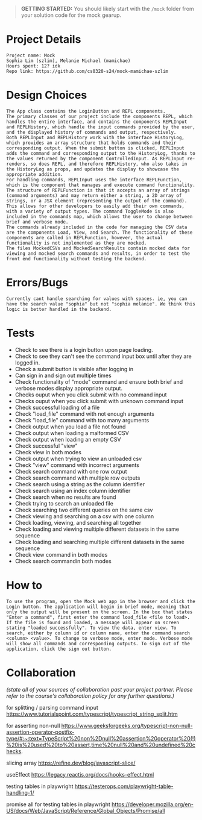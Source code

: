 > **GETTING STARTED:** You should likely start with the `/mock` folder from your solution code for the mock gearup.

# Project Details
    Project name: Mock
    Sophia Lim (szlim), Melanie Michael (mamichae)
    Hours spent: 12? idk
    Repo link: https://github.com/cs0320-s24/mock-mamichae-szlim

# Design Choices
    The App class contains the LoginButton and REPL components. 
    The primary classes of our project include the components REPL, which handles the entire interface, and contains the components REPLInput and REPLHistory, which handle the input commands provided by the user, and the displayed history of commands and output, respectively. 
    Both REPLInput and REPLHistory work with the interface HistoryLog, which provides an array structure that holds commands and their corresponding output. When the submit button is clicked, REPLInput adds the command and corresponding output to the HistoryLog, thanks to the values returned by the component ControlledInput. As REPLInput re-renders, so does REPL, and therefore REPLHistory, who also takes in the HistoryLog as props, and updates the display to showcase the appropriate addition. 
    For handling commands, REPLInput uses the interface REPLFunction, which is the component that manages and execute command functionality. The structure of REPLFunction is that it accepts an array of strings (command arguments) and may return either a string, a 2D array of strings, or a JSX element (representing the output of the command). This allows for other developers to easily add their own commands, with a variety of output types. The command ToggleMode is also included in the commands map, which allows the user to change between brief and verbose mode. 
    The commands already included in the code for managing the CSV data are the components Load, View, and Search. The functionality of these components are called in REPLFunction, however, the actual functionality is not implemented as they are mocked. 
    The files MockedCSVs and MockedSearchResults contain mocked data for viewing and mocked search commands and results, in order to test the front end functionality without testing the backend. 

# Errors/Bugs
    Currently cant handle searching for values with spaces. ie, you can have the search value "sophia" but not "sophia melanie". We think this logic is better handled in the backend.

# Tests
- Check to see there is a login button upon page loading.
- Check to see they can't see the command input box until after they are logged in.
- Check a submit button is visible after logging in
- Can sign in and sign out multiple times
- Check functionality of "mode" command and ensure both brief and verbose modes display appropriate output.
- Checks ouput when you click submit with no command input
- Checks ouput when you click submit with unknown command input
- Check successful loading of a file
- Check "load_file" command with not enough arguments
- Check "load_file" command with too many arguments
- Check output when you load a file not found
- Check output when loading a malformed CSV
- Check output when loading an empty CSV
- Check successful "view" 
- Check view in both modes
- Check output when trying to view an unloaded csv
- Check "view" command with incorrect arguments
- Check search command with one row output
- Check search command with multiple row outputs
- Check search using a string as the column identifier
- Check search using an index column identifier
- Check search when no results are found
- Check trying to search an unloaded file
- Check searching two different queries on the same csv
- Check viewing and searching on a csv with one column
- Check loading, viewing, and searching all together
- Check loading and viewing multiple different datasets in the same sequence
- Check loading and searching multiple different datasets in the same sequence
- Check view command in both modes
- Check search commandin both modes



# How to
    To use the program, open the Mock web app in the browser and click the Login button. The application will begin in brief mode, meaning that only the output will be present on the screen. In the box that states "Enter a command", first enter the command load_file <file to load>. If the file is found and loaded, a message will appear on screen stating "loaded successfully". To view the data, enter view. To search, either by column id or column name, enter the command search <column> <value>. To change to verbose mode, enter mode. Verbose mode will show all commands and corresponding outputs. To sign out of the application, click the sign out button. 

# Collaboration
*(state all of your sources of collaboration past your project partner. Please refer to the course's collaboration policy for any further questions.)*


for splitting / parsing command input 
https://www.tutorialspoint.com/typescript/typescript_string_split.htm

for asserting non-null
https://www.geeksforgeeks.org/typescript-non-null-assertion-operator-postfix-type/#:~:text=TypeScript%20non%2Dnull%20assertion%20operator%20(!)%20is%20used%20to%20assert,time%20null%20and%20undefined%20checks.

slicing array
https://refine.dev/blog/javascript-slice/

useEffect
https://legacy.reactjs.org/docs/hooks-effect.html 

testing tables in playwright
https://testerops.com/playwright-table-handling-1/

promise all for testing tables in playwright 
https://developer.mozilla.org/en-US/docs/Web/JavaScript/Reference/Global_Objects/Promise/all